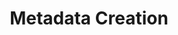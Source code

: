---
title: "Metadata Creation"
teaching: 0
exercises: 0
questions:
- "How can I document my data with metadata?"
- "How can I update my metadata throughout the research process?"
- "How can I validate my metadata for publication in my chosen repository?"
objectives:
- "Create minimal basic metadata"
- "Understand how much metadata is necessary to make your data reusable"
- "Add more metadata to make it richer"
keypoints:
- ""
---